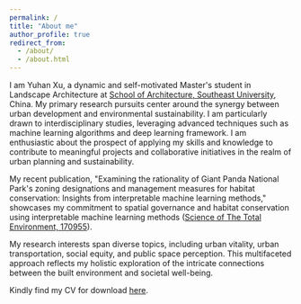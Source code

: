 ```yaml
---
permalink: /
title: "About me"
author_profile: true
redirect_from: 
  - /about/
  - /about.html
---
```


I am Yuhan Xu, a dynamic and self-motivated Master's student in Landscape Architecture at [School of Architecture, Southeast University](https://arch.seu.edu.cn/jz_en/main.psp), China. My primary research pursuits center around the synergy between urban development and environmental sustainability. I am particularly drawn to interdisciplinary studies, leveraging advanced techniques such as machine learning algorithms and deep learning framework. I am enthusiastic about the prospect of applying my skills and knowledge to contribute to meaningful projects and collaborative initiatives in the realm of urban planning and sustainability.

My recent publication, "Examining the rationality of Giant Panda National Park's zoning designations and management measures for habitat conservation: Insights from interpretable machine learning methods," showcases my commitment to spatial governance and habitat conservation using interpretable machine learning methods ([Science of The Total Environment, 170955](https://yuhanxu.top/publication/2024-02-13-paper)).

My research interests span diverse topics, including urban vitality, urban transportation, social equity, and public space perception. This multifaceted approach reflects my holistic exploration of the intricate connections between the built environment and societal well-being.

Kindly find my CV for download [here](http://sealxuyh.github.io/files/CV_Yuhan_Xu_20240223.pdf).
